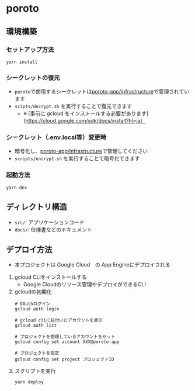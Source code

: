 # poroto

## 環境構築

### セットアップ方法

```shell
yarn install
```

### シークレットの復元

- `poroto`で使用するシークレットは[poroto-app/infrastructure](https://github.com/poroto-app/infrastructure)で管理されています
- `scipts/decrypt.sh`
  を実行することで復元できます
    - ※ [事前に gcloud をインストールする必要があります](https://cloud.google.com/sdk/docs/install?hl=ja）

### シークレット（.env.local等）変更時

- 暗号化し、[poroto-app/infrastructure](https://github.com/poroto-app/infrastructure)で管理してください
- `scripts/encrypt.sh` を実行することで暗号化できます

### 起動方法

```shell
yarn dev
```

## ディレクトリ構造

- `src/`: アプリケーションコード
- `docs/`: 仕様書などのドキュメント

## デプロイ方法
- 本プロジェクトは Google Cloud　の App Engineにデプロイされる

1. gcloud CLIをインストールする
   - Google Cloudのリソース管理やデプロイができるCLI
2. gcloudの初期化
   ```shell
   # OAuthログイン
   gcloud auth login
   
   # gcloud cliに紐付いたアカウントを表示
   gcloud auth list
   
   # プロジェクトを管理しているアカウントをセット
   gcloud config set account XXX@poroto.app
   
   # プロジェクトを指定
   gcloud config set project プロジェクトID
   ```
3. スクリプトを実行
    ```shell
    yarn deploy
    ```